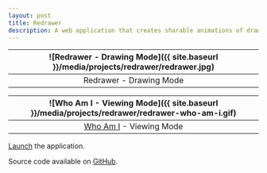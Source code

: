 ```yaml
---
layout: post
title: Redrawer
description: A web application that creates sharable animations of drawing processes.
---
```


![Redrawer - Drawing Mode]({{ site.baseurl }}/media/projects/redrawer/redrawer.jpg) |
:----------: |
Redrawer - Drawing Mode |

![Who Am I - Viewing Mode]({{ site.baseurl }}/media/projects/redrawer/redrawer-who-am-i.gif) |
:----------: |
[Who Am I](http://jackbdu.com/redrawer/drawings/?-L2IyGDdmE1TaYKE2Mq8) - Viewing Mode |

[Launch](http://jackbdu.com/redrawer) the application.

Source code available on [GitHub](https://github.com/JackBDu/redrawer).
